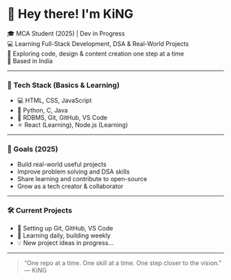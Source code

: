 # 👋 Hey there! I'm KiNG

🎓 MCA Student (2025) | Dev in Progress  
💻 Learning Full-Stack Development, DSA & Real-World Projects  
🚀 Exploring code, design & content creation one step at a time  
📍 Based in India

---

### 🔧 Tech Stack (Basics & Learning)
- 💻 HTML, CSS, JavaScript
- 🐍 Python, C, Java
- 🧠 RDBMS, Git, GitHub, VS Code
- ⚛️ React (Learning), Node.js (Learning)

---

### 🎯 Goals (2025)
- Build real-world useful projects  
- Improve problem solving and DSA skills  
- Share learning and contribute to open-source  
- Grow as a tech creator & collaborator  

---

### 🛠️ Current Projects
- 🔧 Setting up Git, GitHub, VS Code  
- 🌱 Learning daily, building weekly  
- 💡 New project ideas in progress...

---

> “One repo at a time. One skill at a time. One step closer to the vision.” — KiNG
